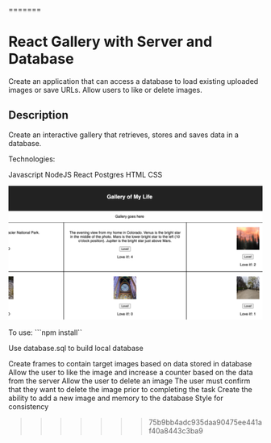 
=======
# React Gallery with Server and Database

Create an application that can access a database to load existing uploaded images or save URLs. Allow users to like or delete images. 

## Description

Create an interactive gallery that retrieves, stores and saves data in a database.

Technologies:

Javascript
NodeJS
React
Postgres
HTML
CSS

<img src="public/images/Screen Shot 2021-05-04 at 9.13.31 AM.png" />

To use:
```npm install``

Use database.sql to build local database

Create frames to contain target images based on data stored in database
Allow the user to like the image and increase a counter based on the data from the server
Allow the user to delete an image
    The user must confirm that they want to delete the image prior to completing the task
Create the ability to add a new image and memory to the database
Style for consistency

>>>>>>> 75b9bb4adc935daa90475ee441af40a8443c3ba9
